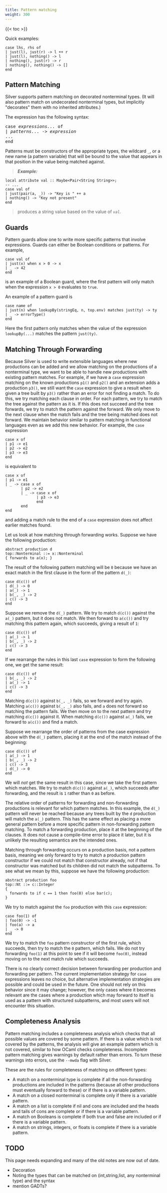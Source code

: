 ```yaml
---
title: Pattern matching
weight: 300
---
```


{{< toc >}}

Quick examples:

```
case lhs, rhs of
| just(l), just(r) -> l ++ r
| just(l), nothing() -> l
| nothing(), just(r) -> r
| nothing(), nothing() -> []
end
```

## Pattern Matching

Silver supports pattern matching on decorated nonterminal types.
(It will also pattern match on undecorated nonterminal types, but implicitly "decorates" them with no inherited attributes.)

The expression has the following syntax:

<pre>
case <i>expressions...</i> of
| <i>patterns...</i> -> <i>expression</i>
...
end
</pre>

Patterns must be constructors of the appropriate types, the wildcard `_`, or a new name (a pattern variable) that will be bound to the value that appears in that position in the value being matched against.

> _**Example:**_
```
local attribute val :: Maybe<Pair<String String>>;
-- ...
case val of
| just(pair(a, _)) -> "Key is " ++ a
| nothing() -> "Key not present"
end
```
> produces a string value based on the value of _`val`_.

## Guards

Pattern guards allow one to write more specific patterns that involve expressions.  Guards can either be Boolean conditions or patterns.  For example,

```
case val of
| just(x) when x > 0 -> x
| _ -> 42
end
```
is an example of a Boolean guard, where the first pattern will only match when the expression `x > 0` evaluates to `true`.

An example of a pattern guard is
```
case name of
| just(n) when lookupBy(stringEq, n, top.env) matches just(ty) -> ty
| _ -> errorType()
end
```
Here the first pattern only matches when the value of the expression `lookupBy(...)` matches the pattern `just(ty)`.

## Matching Through Forwarding

Because Silver is used to write extensible languages where new productions can be added and we allow matching on the productions of a nonterminal type, we want to be able to handle new productions with existing pattern matches.
For example, if we have a `case` expression matching on the known productions `p1()` and `p2()` and an extension adds a production `p3()`, we still want the `case` expression to give a result when given a tree built by `p3()` rather than an error for not finding a match.
To do this, we try matching each clause in order.
For each pattern, we try to match the tree against the pattern as it is.
If this does not succeed and the tree forwards, we try to match the pattern against the forward.
We only move to the next clause when the match fails and the tree being matched does not forward.
We maintain behavior similar to pattern matching in functional languages even as we add this new behavior.
For example, the `case` expression
```
case x of
| p1 -> e1
| p2 -> e2
| p3 -> e3
end
```
is equivalent to
```
case x of
| p1 -> e1
| _ -> case x of
       | p2 -> e2
       | _ -> case x of
              | p3 -> e3
              end
       end
end
```
and adding a match rule to the end of a `case` expression does not affect earlier matches found.

Let us look at how matching through forwarding works.
Suppose we have the following production:
```
abstract production d
top::Nonterminal ::= x::Nonterminal
{ forwards to a(x); }
```
The result of the following pattern matching will be `0` because we have an exact match in the first clause in the form of the pattern `d(_)`:
```
case d(c()) of
| d(_) -> 0
| a(_) -> 1
| b(_, _) -> 2
| c() -> 3
end
```
Suppose we remove the `d(_)` pattern.
We try to match `d(c())` against the `a(_)` pattern, but it does not match.
We then forward to `a(c())` and try matching this pattern again, which succeeds, giving a result of `1`:
```
case d(c()) of
| a(_) -> 1
| b(_, _) -> 2
| c() -> 3
end
```

If we rearrange the rules in this last `case` expression to form the following one, we get the same result:
```
case d(c()) of
| b(_, _) -> 2
| a(_) -> 1
| c() -> 3
end
```
Matching `d(c())` against `b(_, _)` fails, so we forward and try again.
Matching `a(c())` against `b(_, _)` also fails, and `a` does not forward so matching the pattern fails.
We then move on to the next pattern and try matching `d(c())` against it.
When matching `d(c())` against `a(_)` fails, we forward to `a(c())` and find a match.

Suppose we rearrange the order of patterns from the case expression above with the `d(_)` pattern, placing it at the end of the match instead of the beginning:
```
case d(c()) of
| a(_) -> 1
| b(_, _) -> 2
| c() -> 3
| d(_) -> 0
end
```
We will *not* get the same result in this case, since we take the first pattern which matches.
We try to match `d(c())` against `a(_)`, which succeeds after forwarding, and the result is `1` rather than `0` as before.

The relative order of patterns for forwarding and non-forwarding productions is relevant for which pattern matches.
In this example, the `d(_)` pattern will never be reached because any trees built by the `d` production will match the `a(_)` pattern.
This has the same effect as placing a more general pattern before a more specific pattern in non-forwarding pattern matching.
To match a forwarding production, place it at the beginning of the clauses.
It does not cause a compile-time error to place it later, but it is unlikely the resulting semantics are the intended ones.

Matching through forwarding occurs on a production basis, not a pattern basis, meaning we only forward to try to match a production pattern constructor if we could not match that constructor already, not if that constructor was matched but its children did not match the subpatterns.
To see what we mean by this, suppose we have the following production:
```
abstract production foo
top::Nt ::= c::Integer
{
  forwards to if c == 1 then foo(0) else bar(c);
}
```
We try to match against the `foo` production with this `case` expression:
```
case foo(1) of
| foo(0) -> -1
| foo(a) -> a
| _ -> 0
end
```
We try to match the `foo` pattern constructor of the first rule, which succeeds, then try to match the `0` pattern, which fails.
We do not try forwarding `foo(1)` at this point to see if it will become `foo(0)`, instead moving on to the next match rule which succeeds.

There is no clearly correct decision between forwarding per production and forwarding per pattern.
The current implementation strategy for `case` expressions leaves no choice, but alternative implementation strategies are possible and could be used in the future.
One should not rely on this behavior since it may change; however, the only cases where it becomes relevant are the cases where a production which may forward to itself is used as a pattern with structured subpatterns, and most users will not encounter this situation.

## Completeness Analysis

Pattern matching includes a completeness analysis which checks that all possible values are covered by some pattern.
If there is a value which is not covered by the patterns, the analysis will give an example pattern which is not covered, similar to how OCaml checks completeness.
Incomplete pattern matching gives warnings by default rather than errors.
To turn these warnings into errors, use the `--mwda` flag with Silver.

These are the rules for completeness of matching on different types:
* A match on a nonterminal type is complete if all the non-forwarding productions are included in the patterns (because all other productions must eventually forward to these) or if there is a variable pattern.
* A match on a closed nonterminal is complete only if there is a variable pattern.
* A match on a list is complete if nil and cons are included and the heads and tails of cons are complete or if there is a variable pattern.
* A match on Booleans is complete if both true and false are included or if there is a variable pattern.
* A match on strings, integers, or floats is complete if there is a variable pattern.

## TODO

This page needs expanding and many of the old notes are now out of date.

  * Decoration
  * Noting the types that can be matched on (int,string,list, any nonterminal type) and the syntax
  * mention GADTs?

